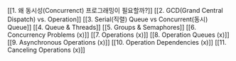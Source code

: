 [[1. 왜 동시성(Concurrenct) 프로그래밍이 필요할까?]]
[[2. GCD(Grand Central Dispatch) vs. Operation]]
[[3. Serial(직렬) Queue vs Concurrent(동시) Queue]]
[[4. Queue & Threads]]
[[5. Groups & Semaphores]]
[[6. Concurrency Problems (x)]]
[[7. Operations (x)]]
[[8. Operation Queues (x)]]
[[9. Asynchronous Operations (x)]]
[[10. Operation Dependencies (x)]]
[[11. Canceling Operations (x)]]